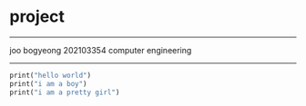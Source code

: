 # project


---
joo bogyeong 202103354 computer engineering
***

```def function(): 
print("hello world")
print("i am a boy")
print("i am a pretty girl")

